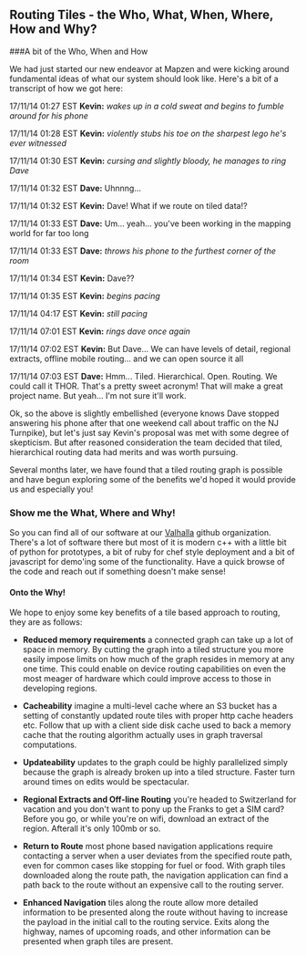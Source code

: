 ## Routing Tiles - the Who, What, When, Where, How and Why?

###A bit of the Who, When and How

We had just started our new endeavor at Mapzen and were kicking around fundamental ideas of what our system should look like. Here's a bit of a transcript of how we got here:

17/11/14 01:27 EST **Kevin:** *wakes up in a cold sweat and begins to fumble around for his phone*

17/11/14 01:28 EST **Kevin:** *violently stubs his toe on the sharpest lego he's ever witnessed*

17/11/14 01:30 EST **Kevin:** *cursing and slightly bloody, he manages to ring Dave*

17/11/14 01:32 EST **Dave:** Uhnnng...

17/11/14 01:32 EST **Kevin:** Dave! What if we route on tiled data!?

17/11/14 01:33 EST **Dave:** Um... yeah... you've been working in the mapping world for far too long

17/11/14 01:33 EST **Dave:** *throws his phone to the furthest corner of the room*

17/11/14 01:34 EST **Kevin:** Dave??

17/11/14 01:35 EST **Kevin:** *begins pacing*

17/11/14 04:17 EST **Kevin:** *still pacing*

17/11/14 07:01 EST **Kevin:** *rings dave once again*

17/11/14 07:02 EST **Kevin:** But Dave... We can have levels of detail, regional extracts, offline mobile routing... and we can open source it all

17/11/14 07:03 EST **Dave:** Hmm... Tiled. Hierarchical. Open. Routing. We could call it THOR. That's a pretty sweet acronym! That will make a great project name. But yeah... I'm not sure it'll work.

Ok, so the above is slightly embellished (everyone knows Dave stopped answering his phone after that one weekend call about traffic on the NJ Turnpike), but let's just say Kevin's proposal was met with some degree of skepticism. But after reasoned consideration the team decided that tiled, hierarchical routing data had merits and was worth pursuing.

Several months later, we have found that a tiled routing graph is possible and have begun exploring some of the benefits we'd hoped it would provide us and especially you!

### Show me the What, Where and Why!

So you can find all of our software at our [Valhalla](https://github.com/valhalla) github organization. There's a lot of software there but most of it is modern c++ with a little bit of python for prototypes, a bit of ruby for chef style deployment and a bit of javascript for demo'ing some of the functionality. Have a quick browse of the code and reach out if something doesn't make sense!

#### Onto the Why!

We hope to enjoy some key benefits of a tile based approach to routing, they are as follows:

 - **Reduced memory requirements**  a connected graph can take up a lot of space in memory. By cutting the graph into a tiled structure you more easily impose limits on how much of the graph resides in memory at any one time. This could enable on device routing capabilities on even the most meager of hardware which could improve access to those in developing regions.

 - **Cacheability**  imagine a multi-level cache where an S3 bucket has a setting of constantly updated route tiles with proper http cache headers etc. Follow that up with a client side disk cache used to back a memory cache that the routing algorithm actually uses in graph traversal computations. 

 - **Updateability**  updates to the graph could be highly parallelized simply because the graph is already broken up into a tiled structure. Faster turn around times on edits would be spectacular.

 - **Regional Extracts and Off-line Routing**  you're headed to Switzerland for vacation and you don't want to pony up the Franks to get a SIM card? Before you go, or while you're on wifi, download an extract of the region. Afterall it's only 100mb or so.

 - **Return to Route**  most phone based navigation applications require contacting a server when a user deviates from the specified route path, even for common cases like stopping for fuel or food. With graph tiles downloaded along the route path, the navigation application can find a path back to the route without an expensive call to the routing server. 
 
 - **Enhanced Navigation** tiles along the route allow more detailed information to be presented along the route without having to increase the payload in the initial call to the routing service. Exits along the highway, names of upcoming roads, and other information can be presented when graph tiles are present.


